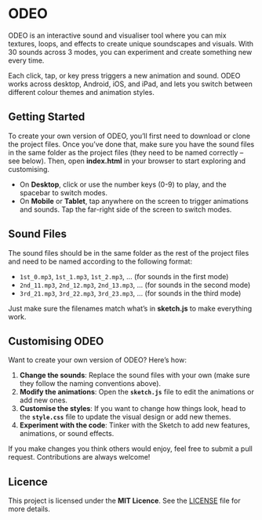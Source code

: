 # ODEO

ODEO is an interactive sound and visualiser tool where you can mix textures, loops, and effects to create unique soundscapes and visuals. With 30 sounds across 3 modes, you can experiment and create something new every time.

Each click, tap, or key press triggers a new animation and sound. ODEO works across desktop, Android, iOS, and iPad, and lets you switch between different colour themes and animation styles.

## Getting Started

To create your own version of ODEO, you’ll first need to download or clone the project files. Once you’ve done that, make sure you have the sound files in the same folder as the project files (they need to be named correctly – see below). Then, open **index.html** in your browser to start exploring and customising.

- On **Desktop**, click or use the number keys (0-9) to play, and the spacebar to switch modes.
- On **Mobile** or **Tablet**, tap anywhere on the screen to trigger animations and sounds. Tap the far-right side of the screen to switch modes.

## Sound Files

The sound files should be in the same folder as the rest of the project files and need to be named according to the following format:

- `1st_0.mp3`, `1st_1.mp3`, `1st_2.mp3`, ... (for sounds in the first mode)
- `2nd_11.mp3`, `2nd_12.mp3`, `2nd_13.mp3`, ... (for sounds in the second mode)
- `3rd_21.mp3`, `3rd_22.mp3`, `3rd_23.mp3`, ... (for sounds in the third mode)

Just make sure the filenames match what’s in **sketch.js** to make everything work.

## Customising ODEO

Want to create your own version of ODEO? Here’s how:

1. **Change the sounds**: Replace the sound files with your own (make sure they follow the naming conventions above).
2. **Modify the animations**: Open the **`sketch.js`** file to edit the animations or add new ones.
3. **Customise the styles**: If you want to change how things look, head to the **`style.css`** file to update the visual design or add new themes.
4. **Experiment with the code**: Tinker with the Sketch to add new features, animations, or sound effects.

If you make changes you think others would enjoy, feel free to submit a pull request. Contributions are always welcome!

## Licence

This project is licensed under the **MIT Licence**. See the [LICENSE](LICENSE) file for more details.
